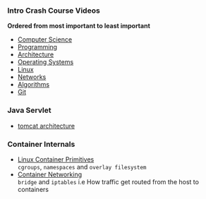 ### Intro Crash Course Videos
**Ordered from most important to least important**
- [Computer Science](https://youtube.com/playlist?list=PLH2l6uzC4UEW0s7-KewFLBC1D0l6XRfye)
- [Programming](https://youtube.com/playlist?list=PLKUb7MEve0TjHQSKUWChAWyJPCpYMRovO)
- [Architecture](https://youtube.com/playlist?list=PL0oekSefhQVJdk0hSRu6sZ2teWM740NtL)
- [Operating Systems](https://youtube.com/playlist?list=PLacuG5pysFbDTmsCRGWsMW_PzIOpXnckw)
- [Linux](https://youtube.com/playlist?list=PLT98CRl2KxKHKd_tH3ssq0HPrThx2hESW)
- [Networks](https://youtube.com/playlist?list=PLTZYG7bZ1u6o6wz9EF9tQt1JS-pUmmKTj)
- [Algorithms](https://youtube.com/playlist?list=PL0v718LJg-7-O5n09pu1wS9mRG6omIWwa)
- [Git](https://youtube.com/playlist?list=PLu-nSsOS6FRIg52MWrd7C_qSnQp3ZoHwW)

### Java Servlet
- [tomcat architecture](https://pdai.tech/md/framework/tomcat/tomcat-overview.html)

### Container Internals
- [Linux Container Primitives](https://youtu.be/Ueu8TuW-IOg?si=kwlJ_1u6Ys7HFDfX)  
  `cgroups`, `namespaces` and `overlay filesystem`
- [Container Networking](https://youtu.be/z-ITjDQT7DU?si=WmxvAkHYGTZ9HC9A)  
  `bridge` and `iptables` i.e How traffic get routed from the host to containers
